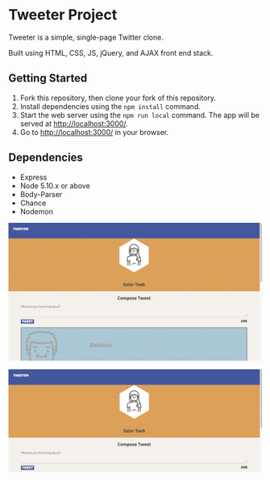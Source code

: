 # Tweeter Project

Tweeter is a simple, single-page Twitter clone.

Built using HTML, CSS, JS, jQuery, and AJAX front end stack.

## Getting Started

1. Fork this repository, then clone your fork of this repository.
2. Install dependencies using the `npm install` command.
3. Start the web server using the `npm run local` command. The app will be served at <http://localhost:3000/>.
4. Go to <http://localhost:3000/> in your browser.

## Dependencies

- Express
- Node 5.10.x or above
- Body-Parser 
- Chance
- Nodemon


!["Screenshot of tweet header section and compose new tweet box"](https://github.com/marcusalint/tweeter/blob/master/public/images/Header.png?raw=true)

!["Screenshot of tweets section"](https://github.com/marcusalint/tweeter/blob/master/public/images/SubmitTweet.png?raw=true)